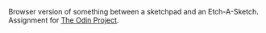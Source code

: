 Browser version of something between a sketchpad and an Etch-A-Sketch.
Assignment for [The Odin Project](http://www.theodinproject.com/courses/web-development-101/lessons/javascript-and-jquery).

